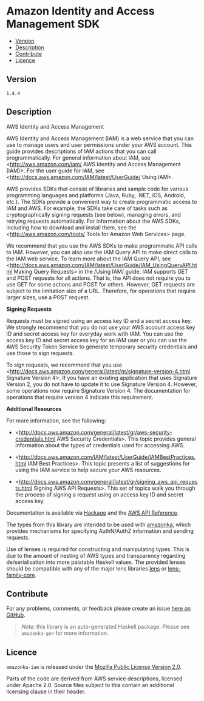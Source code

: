 # Amazon Identity and Access Management SDK

* [Version](#version)
* [Description](#description)
* [Contribute](#contribute)
* [Licence](#licence)


## Version

`1.4.4`


## Description

AWS Identity and Access Management

AWS Identity and Access Management (IAM) is a web service that you can use to manage users and user permissions under your AWS account. This guide provides descriptions of IAM actions that you can call programmatically. For general information about IAM, see <http://aws.amazon.com/iam/ AWS Identity and Access Management (IAM)>. For the user guide for IAM, see <http://docs.aws.amazon.com/IAM/latest/UserGuide/ Using IAM>.

AWS provides SDKs that consist of libraries and sample code for various programming languages and platforms (Java, Ruby, .NET, iOS, Android, etc.). The SDKs provide a convenient way to create programmatic access to IAM and AWS. For example, the SDKs take care of tasks such as cryptographically signing requests (see below), managing errors, and retrying requests automatically. For information about the AWS SDKs, including how to download and install them, see the <http://aws.amazon.com/tools/ Tools for Amazon Web Services> page.

We recommend that you use the AWS SDKs to make programmatic API calls to IAM. However, you can also use the IAM Query API to make direct calls to the IAM web service. To learn more about the IAM Query API, see <http://docs.aws.amazon.com/IAM/latest/UserGuide/IAM_UsingQueryAPI.html Making Query Requests> in the /Using IAM/ guide. IAM supports GET and POST requests for all actions. That is, the API does not require you to use GET for some actions and POST for others. However, GET requests are subject to the limitation size of a URL. Therefore, for operations that require larger sizes, use a POST request.

__Signing Requests__

Requests must be signed using an access key ID and a secret access key. We strongly recommend that you do not use your AWS account access key ID and secret access key for everyday work with IAM. You can use the access key ID and secret access key for an IAM user or you can use the AWS Security Token Service to generate temporary security credentials and use those to sign requests.

To sign requests, we recommend that you use <http://docs.aws.amazon.com/general/latest/gr/signature-version-4.html Signature Version 4>. If you have an existing application that uses Signature Version 2, you do not have to update it to use Signature Version 4. However, some operations now require Signature Version 4. The documentation for operations that require version 4 indicate this requirement.

__Additional Resources__

For more information, see the following:

-   <http://docs.aws.amazon.com/general/latest/gr/aws-security-credentials.html AWS Security Credentials>. This topic provides general information about the types of credentials used for accessing AWS.

-   <http://docs.aws.amazon.com/IAM/latest/UserGuide/IAMBestPractices.html IAM Best Practices>. This topic presents a list of suggestions for using the IAM service to help secure your AWS resources.

-   <http://docs.aws.amazon.com/general/latest/gr/signing_aws_api_requests.html Signing AWS API Requests>. This set of topics walk you through the process of signing a request using an access key ID and secret access key.

Documentation is available via [Hackage](http://hackage.haskell.org/package/amazonka-iam)
and the [AWS API Reference](https://aws.amazon.com/documentation/).

The types from this library are intended to be used with [amazonka](http://hackage.haskell.org/package/amazonka),
which provides mechanisms for specifying AuthN/AuthZ information and sending requests.

Use of lenses is required for constructing and manipulating types.
This is due to the amount of nesting of AWS types and transparency regarding
de/serialisation into more palatable Haskell values.
The provided lenses should be compatible with any of the major lens libraries
[lens](http://hackage.haskell.org/package/lens) or [lens-family-core](http://hackage.haskell.org/package/lens-family-core).

## Contribute

For any problems, comments, or feedback please create an issue [here on GitHub](https://github.com/brendanhay/amazonka/issues).

> _Note:_ this library is an auto-generated Haskell package. Please see `amazonka-gen` for more information.


## Licence

`amazonka-iam` is released under the [Mozilla Public License Version 2.0](http://www.mozilla.org/MPL/).

Parts of the code are derived from AWS service descriptions, licensed under Apache 2.0.
Source files subject to this contain an additional licensing clause in their header.
